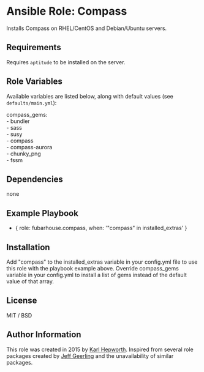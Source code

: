 # Ansible Role: Compass

Installs Compass on RHEL/CentOS and Debian/Ubuntu servers.

## Requirements

Requires `aptitude` to be installed on the server.

## Role Variables

Available variables are listed below, along with default values (see `defaults/main.yml`):

  compass_gems:<br />
    - bundler<br />
    - sass<br />
    - susy<br />
    - compass<br />
    - compass-aurora<br />
    - chunky_png<br />
    - fssm

## Dependencies

  none

## Example Playbook

  - { role: fubarhouse.compass, when: '"compass" in installed_extras' }

## Installation

  Add "compass" to the installed_extras variable in your config.yml file to use this role with the playbook example above.
  Override compass_gems variable in your config.yml to install a list of gems instead of the default value of that array.

## License

MIT / BSD

## Author Information

This role was created in 2015 by [Karl Hepworth](https://twitter.com/fubarhouse).
Inspired from several role packages created by [Jeff Geerling](https://github.com/geerlingguy/) and the unavailability of similar packages.
